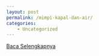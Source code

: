 ```yaml
---
layout: post
permalink: /mimpi-kapal-dan-air/
categories:
    - Uncategorized
---
```


[Baca Selengkapnya](/10)